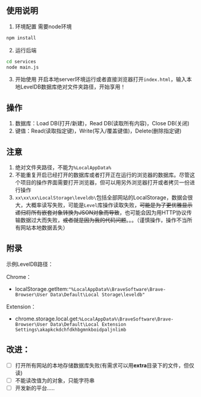 ## 使用说明
1. 环境配置
需要node环境
```bash
npm install
```
2. 运行后端
```bash
cd services
node main.js
```
3. 开始使用
    开启本地server环境运行或者直接浏览器打开`index.html`，输入本地LevelDB数据库绝对文件夹路径，开始享用！

## 操作

1. 数据库：Load DB(打开/新建)，Read DB(读取所有内容)，Close DB(关闭)
2. 键值：Read(读取指定键)，Write(写入/覆盖键值)，Delete(删除指定键)

## 注意

1. 绝对文件夹路径，不能为`%LocalAppData%`
2. 不能重复开启已经打开的数据库或者打开正在运行的浏览器的数据库。尽管这个项目的操作界面需要打开浏览器，但可以用另外浏览器打开或者拷贝一份进行操作
3. `xx\xx\xx\LocalStorage\leveldb\`包括全部网站的LocalStorage，数据会很大，大概率读写失败，可能是`Level`库操作读取失败，~~可能是为了更优雅显示递归将所有嵌套对象转换为JSON对象而导致~~，也可能会因为用HTTP协议传输数据过大而失败，~~或者就是因为我的代码问题~~。。。（谨慎操作，操作不当所有网站本地数据丢失）

## 附录

示例LevelDB路径：

Chrome：

- localStorage.getItem:`"%LocalAppData%\BraveSoftware\Brave-Browser\User Data\Default\Local Storage\leveldb"`

Extension：

- chrome.storage.local.get:`%LocalAppData%\BraveSoftware\Brave-Browser\User Data\Default\Local Extension Settings\akapkckdchfdkhbgmnkboidpaljnlimb`

## 改进：

- [ ]  打开所有网站的本地存储数据库失败(有需求可以用**extra**目录下的文件，但仅读)
- [ ]  不能读改值为的对象，只能字符串
- [ ]  开发新的平台.....
